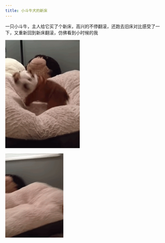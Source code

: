 ```yaml
---
title: 小斗牛犬的新床
---
```


<p class="text-center">
    一只小斗牛，主人给它买了个新床，高兴的不停翻滚，还跑去旧床对比感受了一下，又重新回到新床翻滚，仿佛看到小时候的我
</p>

<p class="text-center">
    <img src="/images/dada/2014/bed_dog_1.gif"/>
</p>
<p class="text-center">
    <img src="/images/dada/2014/bed_dog_2.gif"/>
</p>
